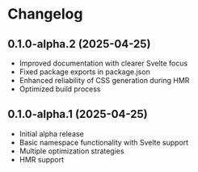 # Changelog

## 0.1.0-alpha.2 (2025-04-25)

- Improved documentation with clearer Svelte focus
- Fixed package exports in package.json
- Enhanced reliability of CSS generation during HMR
- Optimized build process

## 0.1.0-alpha.1 (2025-04-25)

- Initial alpha release
- Basic namespace functionality with Svelte support
- Multiple optimization strategies
- HMR support
